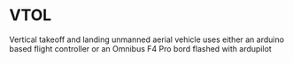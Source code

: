 # VTOL
Vertical takeoff and landing unmanned aerial vehicle 
uses either an arduino based flight controller or an Omnibus F4 Pro bord flashed with ardupilot 




